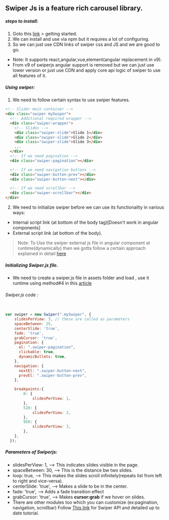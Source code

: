 ## Swiper Js is a feature rich carousel library.

##### steps to install:
1. Goto this [link](https://swiperjs.com/) > getting started.
2. We can install and use via npm but it requires a lot of configuring.
3. So we can just use CDN links of swiper css and JS and we are good to go.
- Note: It supports react,angular,vue,element(angular replacement in v9).
- From v9 of swiperjs angular support is removed but we can just use lower version or just use CDN and apply core api logic of swiper to use all features of it.

##### Using swiper:
1. We need to follow certain syntax to use swiper features.

```HTML
<!-- Slider main container -->
<div class="swiper mySwiper">
  <!-- Additional required wrapper -->
  <div class="swiper-wrapper">
    <!-- Slides -->
    <div class="swiper-slide">Slide 1</div>
    <div class="swiper-slide">Slide 2</div>
    <div class="swiper-slide">Slide 3</div>
    ...
  </div>
  <!-- If we need pagination -->
  <div class="swiper-pagination"></div>

  <!-- If we need navigation buttons -->
  <div class="swiper-button-prev"></div>
  <div class="swiper-button-next"></div>

  <!-- If we need scrollbar -->
  <div class="swiper-scrollbar"></div>
</div>

```

2. We need to initialize swiper before we can use its functionality in various ways:
- Internal script link (at bottom of the body tag)[Doesn't work in angular components]
- External script link (at bottom of the body).
> Note: To Use the swiper external js file in angular component at runtime(dynamically) then we gotta follow a certain approach explained in detail [here](../Libraries/Using-External-JS-in-Angular-Components.md)

##### Initializing Swiper.js file.
- We need to create a swiper.js file in assets folder and load , use it runtime using method#4 in this [article](../Libraries/Using-External-JS-in-Angular-Components.md)
###### Swiper.js code :
```javascript
 
var swiper = new Swiper(".mySwiper", {
    slidesPerView: 3, // these are called as parameters
    spaceBetween: 25, 
    centerSlide: 'true',
    fade: 'true',
    grabCursor: 'true',
    pagination: {
      el: ".swiper-pagination",
      clickable: true,
      dynamicBullets: true,
    },
    navigation: {
      nextEl: ".swiper-button-next",
      prevEl: ".swiper-button-prev",
    },

    breakpoints:{
        0: {
            slidesPerView: 1,
        },
        520: {
            slidesPerView: 2,
        },
        950: {
            slidesPerView: 3,
        },
    },
  });

```

##### Parameters of Swiperjs:
- slidesPerView: 1, --> This indicates slides visible in the page.
- spaceBetween: 30, --> This is the distance bw two slides.
- loop: true, --> This makes the slides scroll infinitely(repeats list from left to right and vice-versa).
- centerSlide: 'true', --> Makes a slide to be in the center.
- fade: 'true', --> Adds a fade transition effect
- grabCursor: 'true', --> Makes **cursor:grab** if we hover on slides.
- There are other modules too which you can customize (ex:pagination, navigation, scrollbar)
Follow [This link](https://swiperjs.com/swiper-api) for Swiper API and detailed up to date tutorial.